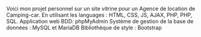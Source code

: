 Voici mon projet personnel sur un site vitrine pour un Agence de location de Camping-car. 
En utilisant les languages : HTML, CSS, JS, AJAX, PHP, PHP, SQL.
Application web BDD: phpMyAdmin
Système de gestion de la base de données : MySQL et MariaDB
Bibliothèque de style : Bootstrap
